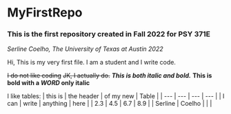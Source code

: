 # MyFirstRepo

### This is the first repository created in Fall 2022 for PSY 371E

*Serline Coelho, The University of Texas at Austin 2022*


Hi, This is my very first file. I am a student and I write code.

~~I do not like coding~~
~~JK, I actually do.~~
***This is both italic and bold.***
**This is bold with a _WORD_ only italic**

I like tables:
| this is | the header | of my new | Table |
| --- | --- | --- | --- | 
| I can | write | anything | here |
| 2.3 | 4.5 | 6.7 | 8.9 | 
| Serline | Coelho | | | 
